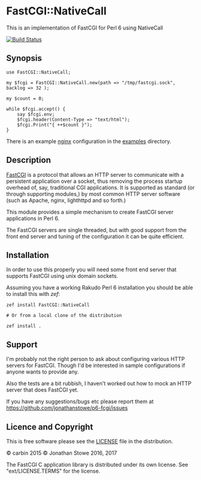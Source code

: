 # FastCGI::NativeCall #

This is an implementation of FastCGI for Perl 6 using NativeCall

[![Build Status](https://travis-ci.org/jonathanstowe/p6-fcgi.svg?branch=master)](https://travis-ci.org/jonathanstowe/p6-fcgi)

## Synopsis

```perl6
use FastCGI::NativeCall;

my $fcgi = FastCGI::NativeCall.new(path => "/tmp/fastcgi.sock", backlog => 32 );

my $count = 0;

while $fcgi.accept() {
	say $fcgi.env;
    $fcgi.header(Content-Type => "text/html");
    $fcgi.Print("{ ++$count }");
}
```
There is an example [nginx](http://nginx.org/) configuration in the [examples](examples) directory.

## Description

[FastCGI](https://fastcgi-archives.github.io/) is a protocol that allows an HTTP server to communicate
with a persistent application over a socket, thus removing the process startup overhead of, say, traditional
CGI applications.  It is supported as standard (or through supporting modules,) by most common HTTP server
software (such as Apache, nginx, lighthttpd and so forth.)

This module provides a simple mechanism to create FastCGI server applications in Perl 6.

The FastCGI servers are single threaded, but with good support from the front end server and tuning of the
configuration it can be quite efficient.

## Installation

In order to use this properly you will need some front end server that supports FastCGI using unix domain sockets.

Assuming you have a working Rakudo Perl 6 installation you should be able to install this with *zef*:

	zef install FastCGI::NativeCall

	# Or from a local clone of the distribution

	zef install .

## Support

I'm probably not the right person to ask about configuring various HTTP servers for FastCGI. Though I'd
be interested in sample configurations if anyone wants to provide any.

Also the tests are a bit rubbish, I haven't worked out how to mock an HTTP server that does FastCGI yet.

If you have any suggestions/bugs etc please report them at https://github.com/jonathanstowe/p6-fcgi/issues

## Licence and Copyright

This is free software please see the [LICENSE](LICENSE) file in the distribution.

© carbin 2015
© Jonathan Stowe 2016, 2017

The FastCGI C application library is distributed under its own license.
See "ext/LICENSE.TERMS" for the license.








